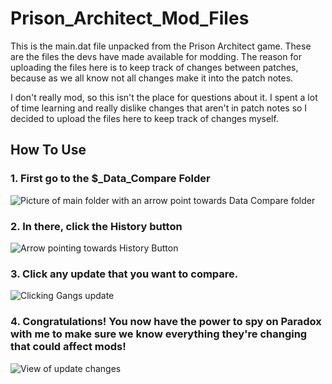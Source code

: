 # Prison_Architect_Mod_Files
This is the main.dat file unpacked from the Prison Architect game. These are the files the devs have made available for modding. The reason for uploading the files here is to keep track of changes between patches, because as we all know not all changes make it into the patch notes.

I don't really mod, so this isn't the place for questions about it. I spent a lot of time learning and really dislike changes that aren't in patch notes so I decided to upload the files here to keep track of changes myself.

## How To Use
### 1. First go to the $_Data_Compare Folder 
![Picture of main folder with an arrow point towards Data Compare folder](https://i.imgur.com/DBDtXBz.png)




### 2. In there, click the History button 
![Arrow pointing towards History Button](https://i.imgur.com/JVwVM0r.png)

### 3. Click any update that you want to compare.
![Clicking Gangs update](https://i.imgur.com/1DQYk0Q.png)

### 4. Congratulations! You now have the power to spy on Paradox with me to make sure we know everything they're changing that could affect mods!
![View of update changes](https://i.imgur.com/Tc881Zu.png)
